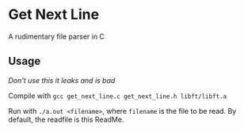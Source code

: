 # Get Next Line
A rudimentary file parser in C

## Usage

*Don't use this it leaks and is bad*

Compile with `gcc get_next_line.c get_next_line.h libft/libft.a`

Run with `./a.out <filename>`, where `filename` is the file to be read.
By default, the readfile is this ReadMe.
